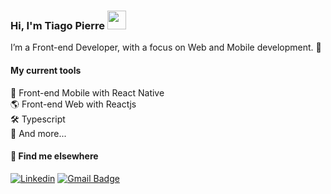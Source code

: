 ### Hi, I'm Tiago Pierre <img src="https://media.giphy.com/media/hvRJCLFzcasrR4ia7z/giphy.gif" width="30" >

I’m a Front-end Developer, with a focus on Web and Mobile development. 🚀

#### My current tools 
📲 Front-end Mobile with React Native  
🌎 Front-end Web with Reactjs  
🛠️ Typescript  
🧰 And more...  

#### 💬 Find me elsewhere

[![Linkedin](https://img.shields.io/badge/-Tiago%20Pierre-00875f?style=flat&labelColor=00875&logo=Linkedin&Color=white)](https://www.linkedin.com/in/devpierre/)
[![Gmail Badge](https://img.shields.io/badge/-tiago_pierre@outlook.com-00875f?style=flat&logo=Gmail&logoColor=white&link=mailto:tiagopierre.dev@icloud.com)](mailto:tiagopierre.dev@icloud.com)

